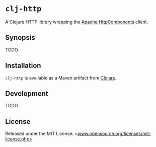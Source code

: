 # `clj-http`

A Clojure HTTP library wrapping the [Apache HttpComponents](http://hc.apache.org/) client.

## Synopsis

TODO

## Installation

`clj-http` is available as a Maven artifact from [Clojars](http://clojars.org/clj-http).

## Development

TODO

## License

Released under the MIT License: <www.opensource.org/licenses/mit-license.php>
